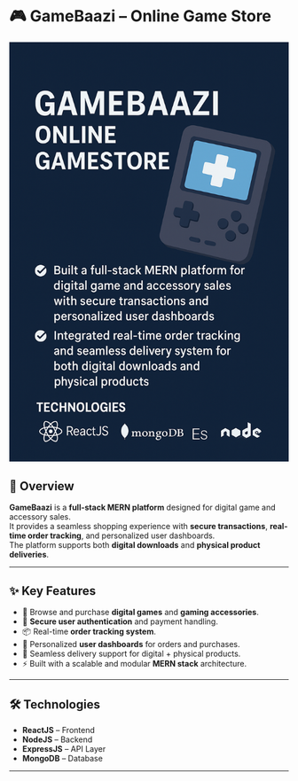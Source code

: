 # 🎮 GameBaazi – Online Game Store  

![GameBaazi](./gb.png)

## 📌 Overview  
**GameBaazi** is a **full-stack MERN platform** designed for digital game and accessory sales.  
It provides a seamless shopping experience with **secure transactions**, **real-time order tracking**, and personalized user dashboards.  
The platform supports both **digital downloads** and **physical product deliveries**.  

---

## ✨ Key Features  
- 🛒 Browse and purchase **digital games** and **gaming accessories**.  
- 🔐 **Secure user authentication** and payment handling.  
- 📦 Real-time **order tracking system**.  
- 👤 Personalized **user dashboards** for orders and purchases.  
- 🚚 Seamless delivery support for digital + physical products.  
- ⚡ Built with a scalable and modular **MERN stack** architecture.  

---

## 🛠️ Technologies  
- **ReactJS** – Frontend  
- **NodeJS** – Backend  
- **ExpressJS** – API Layer  
- **MongoDB** – Database  

---
